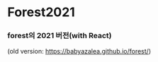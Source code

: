 Forest2021
===========

### forest의 2021 버전(with React)
(old version: https://babyazalea.github.io/forest/)
